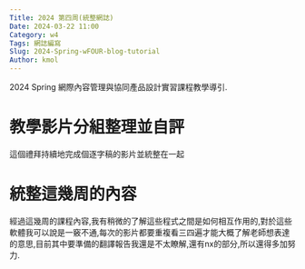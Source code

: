 ```yaml
---
Title: 2024 第四周(統整網誌)
Date: 2024-03-22 11:00
Category: w4
Tags: 網誌編寫
Slug: 2024-Spring-wFOUR-blog-tutorial
Author: kmol
---
```


2024 Spring 網際內容管理與協同產品設計實習課程教學導引.

<!-- PELICAN_END_SUMMARY -->

# 教學影片分組整理並自評
這個禮拜持續地完成個逐字稿的影片並統整在一起
# 統整這幾周的內容
經過這幾周的課程內容,我有稍微的了解這些程式之間是如何相互作用的,對於這些軟體我可以說是一竅不通,每次的影片都要重複看三四遍才能大概了解老師想表達的意思,目前其中要準備的翻譯報告我還是不太瞭解,還有nx的部分,所以還得多加努力.